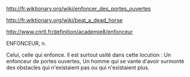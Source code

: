 http://fr.wiktionary.org/wiki/enfoncer_des_portes_ouvertes

http://fr.wiktionary.org/wiki/beat_a_dead_horse

http://www.cnrtl.fr/definition/academie8/enfonceur

ENFONCEUR, n.

Celui, celle qui enfonce. Il est surtout usité dans cette locution : Un enfonceur de portes ouvertes, Un homme qui se vante d'avoir surmonté des obstacles qui n'existaient pas ou qui n'existaient plus.
